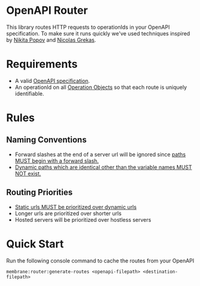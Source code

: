 # OpenAPI Router

This library routes HTTP requests to operationIds in your OpenAPI specification.
To make sure it runs quickly we've used techniques inspired
by [Nikita Popov](https://www.npopov.com/2014/02/18/Fast-request-routing-using-regular-expressions.html)
and [Nicolas Grekas](https://nicolas-grekas.medium.com/making-symfonys-router-77-7x-faster-1-2-958e3754f0e1).

# Requirements

- A valid [OpenAPI specification](https://github.com/OAI/OpenAPI-Specification#readme).
- An operationId on all [Operation Objects](https://spec.openapis.org/oas/v3.1.0#operation-object) so that each route is uniquely identifiable.

# Rules

## Naming Conventions

- Forward slashes at the end of a server url will be ignored since [paths MUST begin with a forward slash.](https://spec.openapis.org/oas/v3.1.0#paths-object)
- [Dynamic paths which are identical other than the variable names MUST NOT exist.](https://spec.openapis.org/oas/v3.1.0#paths-object)

## Routing Priorities

- [Static urls MUST be prioritized over dynamic urls](https://spec.openapis.org/oas/v3.1.0#paths-object)
- Longer urls are prioritized over shorter urls
- Hosted servers will be prioritized over hostless servers

# Quick Start

Run the following console command to cache the routes from your OpenAPI
```text
membrane:router:generate-routes <openapi-filepath> <destination-filepath>
```
